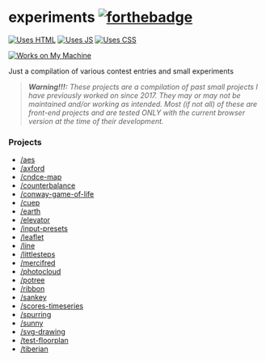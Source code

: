 # experiments  [![forthebadge](https://forthebadge.com/images/badges/built-with-love.svg)](https://github.com/kayecandy/experiments)

[![Uses HTML](https://forthebadge.com/images/badges/uses-html.svg)](https://github.com/kayecandy/experiments) [![Uses JS](https://forthebadge.com/images/badges/uses-js.svg)](https://github.com/kayecandy/experiments) [![Uses CSS](https://forthebadge.com/images/badges/uses-css.svg)](https://github.com/kayecandy/experiments)

[![Works on My Machine](https://forthebadge.com/images/badges/works-on-my-machine.svg)](https://github.com/kayecandy/experiments)

Just a compilation of various contest entries and small experiments

> _**Warning!!!:** These projects are a compilation of past small projects I have previously worked on since 2017. They may or may not be maintained and/or working as intended. Most (if not all) of these are front-end projects and are tested ONLY with the current browser version at the time of their development._ 





### Projects 

* [/aes](https://kayecandy.github.io/experiments/aes)
* [/axford](https://kayecandy.github.io/experiments/axford)
* [/cndce-map](https://kayecandy.github.io/experiments/cndce-map)
* [/counterbalance](https://kayecandy.github.io/experiments/counterbalance)
* [/conway-game-of-life](https://kayecandy.github.io/experiments/conway-game-of-life)
* [/cuep](https://kayecandy.github.io/experiments/cuep)
* [/earth](https://kayecandy.github.io/experiments/earth)
* [/elevator](https://kayecandy.github.io/experiments/elevator)
* [/input-presets](https://kayecandy.github.io/experiments/input-presets)
* [/leaflet](https://kayecandy.github.io/experiments/leaflet)
* [/line](https://kayecandy.github.io/experiments/line)
* [/littlesteps](https://kayecandy.github.io/experiments/littlesteps)
* [/mercifred](https://kayecandy.github.io/experiments/mercifred)
* [/photocloud](https://kayecandy.github.io/experiments/photocloud)
* [/potree](https://kayecandy.github.io/experiments/potree)
* [/ribbon](https://kayecandy.github.io/experiments/ribbon)
* [/sankey](https://kayecandy.github.io/experiments/sankey)
* [/scores-timeseries](https://kayecandy.github.io/experiments/scores-timeseries)
* [/spurring](https://kayecandy.github.io/experiments/spurring)
* [/sunny](https://kayecandy.github.io/experiments/sunny)
* [/svg-drawing](https://kayecandy.github.io/experiments/svg-drawing)
* [/test-floorplan](https://kayecandy.github.io/experiments/test_floorplan)
* [/tiberian](https://kayecandy.github.io/experiments/tiberian)
